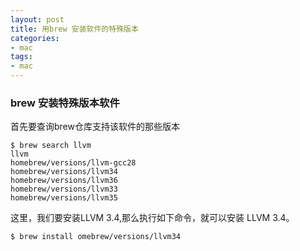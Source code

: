```yaml
---
layout: post
title: 用brew 安装软件的特殊版本
categories:
- mac
tags:
- mac
---
```


### brew 安装特殊版本软件

首先要查询brew仓库支持该软件的那些版本

```
$ brew search llvm
llvm
homebrew/versions/llvm-gcc28
homebrew/versions/llvm34	
homebrew/versions/llvm36
homebrew/versions/llvm33
homebrew/versions/llvm35
```

这里，我们要安装LLVM 3.4,那么执行如下命令，就可以安装 LLVM 3.4。

```
$ brew install omebrew/versions/llvm34
```
